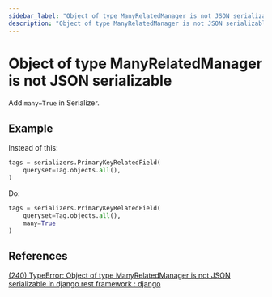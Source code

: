 ```yaml
---
sidebar_label: "Object of type ManyRelatedManager is not JSON serializable"
description: "Object of type ManyRelatedManager is not JSON serializable."
---
```


# Object of type ManyRelatedManager is not JSON serializable

Add `many=True` in Serializer.

## Example

Instead of this:

```py
tags = serializers.PrimaryKeyRelatedField(
    queryset=Tag.objects.all(),
)
```

Do:

```py
tags = serializers.PrimaryKeyRelatedField(
    queryset=Tag.objects.all(),
    many=True
)
```

## References

[(240) TypeError: Object of type ManyRelatedManager is not JSON serializable in django rest framework : django](https://www.reddit.com/r/django/comments/q8tt9k/typeerror_object_of_type_manyrelatedmanager_is/)

